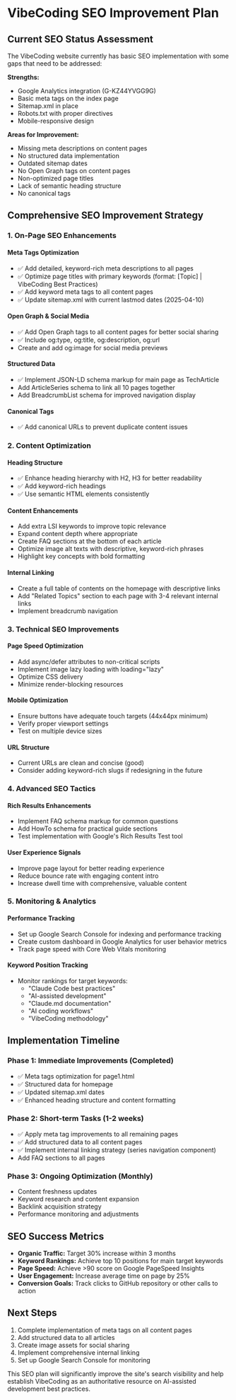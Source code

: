 # VibeCoding SEO Improvement Plan

## Current SEO Status Assessment

The VibeCoding website currently has basic SEO implementation with some gaps that need to be addressed:

**Strengths:**
- Google Analytics integration (G-KZ44YVGG9G)
- Basic meta tags on the index page
- Sitemap.xml in place
- Robots.txt with proper directives
- Mobile-responsive design

**Areas for Improvement:**
- Missing meta descriptions on content pages
- No structured data implementation
- Outdated sitemap dates
- No Open Graph tags on content pages
- Non-optimized page titles
- Lack of semantic heading structure
- No canonical tags

## Comprehensive SEO Improvement Strategy

### 1. On-Page SEO Enhancements

#### Meta Tags Optimization
- ✅ Add detailed, keyword-rich meta descriptions to all pages
- ✅ Optimize page titles with primary keywords (format: [Topic] | VibeCoding Best Practices)
- ✅ Add keyword meta tags to all content pages
- ✅ Update sitemap.xml with current lastmod dates (2025-04-10)

#### Open Graph & Social Media
- ✅ Add Open Graph tags to all content pages for better social sharing
- ✅ Include og:type, og:title, og:description, og:url
- Create and add og:image for social media previews

#### Structured Data
- ✅ Implement JSON-LD schema markup for main page as TechArticle
- Add ArticleSeries schema to link all 10 pages together
- Add BreadcrumbList schema for improved navigation display

#### Canonical Tags
- ✅ Add canonical URLs to prevent duplicate content issues

### 2. Content Optimization

#### Heading Structure
- ✅ Enhance heading hierarchy with H2, H3 for better readability
- ✅ Add keyword-rich headings
- ✅ Use semantic HTML elements consistently

#### Content Enhancements
- Add extra LSI keywords to improve topic relevance
- Expand content depth where appropriate
- Create FAQ sections at the bottom of each article
- Optimize image alt texts with descriptive, keyword-rich phrases
- Highlight key concepts with bold formatting

#### Internal Linking
- Create a full table of contents on the homepage with descriptive links
- Add "Related Topics" section to each page with 3-4 relevant internal links
- Implement breadcrumb navigation

### 3. Technical SEO Improvements

#### Page Speed Optimization
- Add async/defer attributes to non-critical scripts
- Implement image lazy loading with loading="lazy"
- Optimize CSS delivery
- Minimize render-blocking resources

#### Mobile Optimization
- Ensure buttons have adequate touch targets (44x44px minimum)
- Verify proper viewport settings
- Test on multiple device sizes

#### URL Structure
- Current URLs are clean and concise (good)
- Consider adding keyword-rich slugs if redesigning in the future

### 4. Advanced SEO Tactics

#### Rich Results Enhancements
- Implement FAQ schema markup for common questions
- Add HowTo schema for practical guide sections
- Test implementation with Google's Rich Results Test tool

#### User Experience Signals
- Improve page layout for better reading experience
- Reduce bounce rate with engaging content intro
- Increase dwell time with comprehensive, valuable content

### 5. Monitoring & Analytics

#### Performance Tracking
- Set up Google Search Console for indexing and performance tracking
- Create custom dashboard in Google Analytics for user behavior metrics
- Track page speed with Core Web Vitals monitoring

#### Keyword Position Tracking
- Monitor rankings for target keywords:
  - "Claude Code best practices"
  - "AI-assisted development"
  - "Claude.md documentation"
  - "AI coding workflows"
  - "VibeCoding methodology"

## Implementation Timeline

### Phase 1: Immediate Improvements (Completed)
- ✅ Meta tags optimization for page1.html
- ✅ Structured data for homepage
- ✅ Updated sitemap.xml dates
- ✅ Enhanced heading structure and content formatting

### Phase 2: Short-term Tasks (1-2 weeks)
- ✅ Apply meta tag improvements to all remaining pages
- ✅ Add structured data to all content pages
- ✅ Implement internal linking strategy (series navigation component)
- Add FAQ sections to all pages

### Phase 3: Ongoing Optimization (Monthly)
- Content freshness updates
- Keyword research and content expansion
- Backlink acquisition strategy
- Performance monitoring and adjustments

## SEO Success Metrics

- **Organic Traffic:** Target 30% increase within 3 months
- **Keyword Rankings:** Achieve top 10 positions for main target keywords
- **Page Speed:** Achieve >90 score on Google PageSpeed Insights
- **User Engagement:** Increase average time on page by 25%
- **Conversion Goals:** Track clicks to GitHub repository or other calls to action

## Next Steps

1. Complete implementation of meta tags on all content pages
2. Add structured data to all articles
3. Create image assets for social sharing
4. Implement comprehensive internal linking
5. Set up Google Search Console for monitoring

This SEO plan will significantly improve the site's search visibility and help establish VibeCoding as an authoritative resource on AI-assisted development best practices.